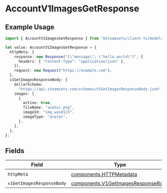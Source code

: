 # AccountV1ImagesGetResponse

## Example Usage

```typescript
import { AccountV1ImagesGetResponse } from "@steamsets/client-ts/models/operations";

let value: AccountV1ImagesGetResponse = {
  httpMeta: {
    response: new Response("{\"message\": \"hello world\"}", {
      headers: { "Content-Type": "application/json" },
    }),
    request: new Request("https://example.com"),
  },
  v1GetImagesResponseBody: {
    dollarSchema:
      "https://api.steamsets.com/schemas/V1GetImagesResponseBody.json",
    images: [
      {
        active: true,
        fileName: "avatar.png",
        imageId: "img_wasd123",
        imageType: "avatar",
      },
    ],
  },
};
```

## Fields

| Field                                                                                    | Type                                                                                     | Required                                                                                 | Description                                                                              |
| ---------------------------------------------------------------------------------------- | ---------------------------------------------------------------------------------------- | ---------------------------------------------------------------------------------------- | ---------------------------------------------------------------------------------------- |
| `httpMeta`                                                                               | [components.HTTPMetadata](../../models/components/httpmetadata.md)                       | :heavy_check_mark:                                                                       | N/A                                                                                      |
| `v1GetImagesResponseBody`                                                                | [components.V1GetImagesResponseBody](../../models/components/v1getimagesresponsebody.md) | :heavy_minus_sign:                                                                       | OK                                                                                       |